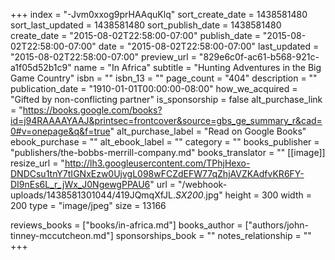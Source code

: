 +++
index = "-Jvm0xxog9prHAAquKlq"
sort_create_date = 1438581480
sort_last_updated = 1438581480
sort_publish_date = 1438581480
create_date = "2015-08-02T22:58:00-07:00"
publish_date = "2015-08-02T22:58:00-07:00"
date = "2015-08-02T22:58:00-07:00"
last_updated = "2015-08-02T22:58:00-07:00"
preview_url = "829e6c0f-ac61-b568-921c-a1f05d52b1c9"
name = "In Africa"
subtitle = "Hunting Adventures in the Big Game Country"
isbn = ""
isbn_13 = ""
page_count = "404"
description = ""
publication_date = "1910-01-01T00:00:00-08:00"
how_we_acquired = "Gifted by non-conflicting partner"
is_sponsorship = false
alt_purchase_link = "https://books.google.com/books?id=j94RAAAAYAAJ&printsec=frontcover&source=gbs_ge_summary_r&cad=0#v=onepage&q&f=true"
alt_purchase_label = "Read on Google Books"
ebook_purchase = ""
alt_ebook_label = ""
category = ""
books_publisher = "publishers/the-bobbs-merrill-company.md"
books_translator = ""
[[image]]
resize_url = "http://lh3.googleusercontent.com/TPhjHexo-DNDCsu1tnY7tIGNxEzw0UjvgL098wFCZdEFW77qZhjAVZKAdfvKR6FY-DI9nEs6L_r_jWx_J0NgewgPPAU6"
url = "/webhook-uploads/1438581301044/419JQmqXfJL._SX200_.jpg"
height = 300
width = 200
type = "image/jpeg"
size = 13166

reviews_books = ["books/in-africa.md"]
books_author = ["authors/john-tinney-mccutcheon.md"]
sponsorships_book = ""
notes_relationship = ""
+++
